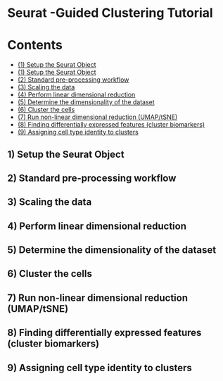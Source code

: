 # Seurat -Guided Clustering Tutorial 
# Contents
- <span class="red-header">[(1) Setup the Seurat Object](#section-1)</span>
- <span style="color: red;">[(1) Setup the Seurat Object](#section-1)</span>
- <span style="color: orange;">[(2) Standard pre-processing workflow](#section-2)</span>
- <span style="color: yellow;">[(3) Scaling the data](#section-3)</span>
- <span style="color: green;">[(4) Perform linear dimensional reduction](#section-4)</span>
- <span style="color: blue;">[(5) Determine the dimensionality of the dataset](#section-5)</span>
- <span style="color: indigo;">[(6) Cluster the cells](#section-6)</span>
- <span style="color: violet;">[(7) Run non-linear dimensional reduction (UMAP/tSNE)](#section-7)</span>
- <span style="color: purple;">[(8) Finding differentially expressed features (cluster biomarkers)](#section-8)</span>
- <span style="color: pink;">[(9) Assigning cell type identity to clusters](#section-9)</span>

## 1) Setup the Seurat Object 


## 2) Standard pre-processing workflow 

## 3) Scaling the data 

## 4) Perform linear dimensional reduction 

## 5) Determine the dimensionality of the dataset

## 6) Cluster the cells 

## 7) Run non-linear dimensional reduction (UMAP/tSNE)

## 8) Finding differentially expressed features (cluster biomarkers) 

## 9) Assigning cell type identity to clusters 
